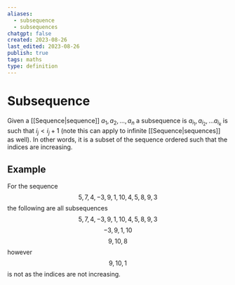 ```yaml
---
aliases:
  - subsequence
  - subsequences
chatgpt: false
created: 2023-08-26
last_edited: 2023-08-26
publish: true
tags: maths
type: definition
---
```

# Subsequence

Given a [[Sequence|sequence]] $a_1, a_2, \ldots, a_n$ a subsequence is $a_{i_1}, a_{i_2}, \ldots a_{i_k}$ is such that $i_j < i_j + 1$ (note this can apply to infinite [[Sequence|sequences]] as well). In other words, it is a subset of the sequence ordered such that the indices are increasing.

## Example

For the sequence
$$
5, 7, 4, -3, 9, 1, 10, 4, 5, 8, 9, 3
$$
the following are all subsequences
$$
5, 7, 4, -3, 9, 1, 10, 4, 5, 8, 9, 3
$$
$$
-3, 9, 1, 10
$$
$$9, 10, 8$$
however
$$
9, 10, 1
$$
is not as the indices are not increasing.
